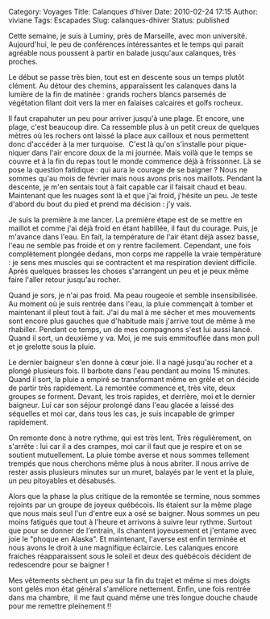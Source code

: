 Category: Voyages
Title: Calanques d'hiver
Date: 2010-02-24 17:15
Author: viviane
Tags: Escapades
Slug: calanques-dhiver
Status: published

Cette semaine, je suis à Luminy, près de Marseille, avec mon université. Aujourd'hui, le peu de conférences intéressantes et le temps qui parait agréable nous poussent à partir en balade jusqu'aux calanques, très proches.

Le début se passe très bien, tout est en descente sous un temps plutôt clément. Au détour des chemins, apparaissent les calanques dans la lumière de la fin de matinée : grands rochers blancs parsemés de végétation filant doit vers la mer en falaises calcaires et golfs rocheux.

Il faut crapahuter un peu pour arriver jusqu'à une plage. Et encore, une plage, c'est beaucoup dire. Ca ressemble plus à un petit creux de quelques mètres où les rochers ont laissé la place aux cailloux et nous permettent donc d'accéder à la mer turquoise.  C'est là qu'on s'installe pour pique-niquer dans l'air encore doux de la mi journée. Mais voilà que le temps se couvre et à la fin du repas tout le monde commence déjà à frissonner. Là se pose la question fatidique : qui aura le courage de se baigner ? Nous ne sommes qu'au mois de février mais nous avons pris nos maillots. Pendant la descente, je m'en sentais tout à fait capable car il faisait chaud et beau. Maintenant que les nuages sont là et que j'ai froid, j'hésite un peu. Je teste d'abord du bout du pied et prend ma décision : j'y vais.

Je suis la première à me lancer. La première étape est de se mettre en maillot et comme j'ai déjà froid en étant habillée, il faut du courage. Puis, je m'avance dans l'eau. En fait, la température de l'air étant déjà assez basse, l'eau ne semble pas froide et on y rentre facilement. Cependant, une fois complètement plongée dedans, mon corps me rappelle la vraie température : je sens mes muscles qui se contractent et ma respiration devient difficile. Après quelques brasses les choses s'arrangent un peu et je peux même faire l'aller retour jusqu'au rocher.

Quand je sors, je n'ai pas froid. Ma peau rougeoie et semble insensibilisée. Au moment où je suis rentrée dans l'eau, la pluie commençait à tomber et maintenant il pleut tout à fait. J'ai du mal à me sécher et mes mouvements sont encore plus gauches que d'habitude mais j'arrive tout de même à me rhabiller. Pendant ce temps, un de mes compagnons s'est lui aussi lancé. Quand il sort, un deuxième y va. Moi, je me suis emmitouflée dans mon pull et je grelotte sous la pluie.

Le dernier baigneur s'en donne à cœur joie. Il a nagé jusqu'au rocher et a plongé plusieurs fois. Il barbote dans l'eau pendant au moins 15 minutes. Quand il sort, la pluie a empiré se transformant même en grèle et on décide de partir très rapidement. La remontée commence et, très vite, deux groupes se forment. Devant, les trois rapides, et derrière, moi et le dernier baigneur. Lui car son séjour prolongé dans l'eau glacée a laissé des séquelles et moi car, dans tous les cas, je suis incapable de grimper rapidement.

On remonte donc à notre rythme, qui est très lent. Très régulièrement, on s'arrête : lui car il a des crampes, moi car il faut que je respire et on se soutient mutuellement. La pluie tombe averse et nous sommes tellement trempés que nous cherchons même plus à nous abriter. Il nous arrive de rester assis plusieurs minutes sur un muret, balayés par le vent et la pluie, un peu pitoyables et désabusés.

Alors que la phase la plus critique de la remontée se termine, nous sommes rejoints par un groupe de joyeux québécois. Ils étaient sur la même plage que nous mais seul l'un d'entre eux a osé se baigner. Nous sommes un peu moins fatigués que tout à l'heure et arrivons à suivre leur rythme. Surtout que pour se donner de l'entrain, ils chantent joyeusement et j'entame avec joie le "phoque en Alaska". Et maintenant, l'averse est enfin terminée et nous avons le droit à une magnifique éclaircie. Les calanques encore fraiches réapparaissent sous le soleil et deux des québécois décident de redescendre pour se baigner !

Mes vêtements sèchent un peu sur la fin du trajet et même si mes doigts sont gelés mon état général s'améliore nettement. Enfin, une fois rentrée dans ma chambre,  il me faut quand même une très longue douche chaude pour me remettre pleinement !!

